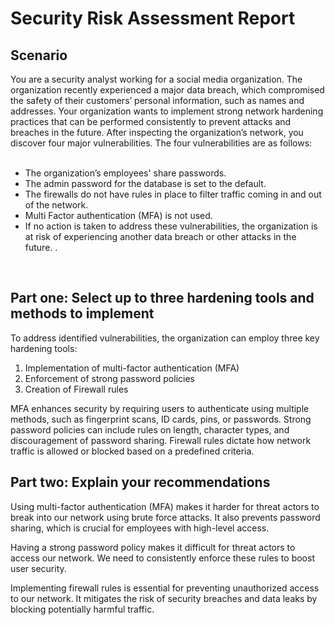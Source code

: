 <h1>Security Risk Assessment Report</h1>

<h2>Scenario</h2>
You are a security analyst working for a social media organization. The organization recently experienced a major data breach, which compromised the safety of their customers’ personal information, such as names and addresses. Your organization wants to implement strong network hardening practices that can be performed consistently to prevent attacks and breaches in the future. 
After inspecting the organization’s network, you discover four major vulnerabilities. The four vulnerabilities are as follows:
<br />
<br />


- The organization’s employees' share passwords.
- The admin password for the database is set to the default.
- The firewalls do not have rules in place to filter traffic coming in and out of the network.
- Multi Factor authentication (MFA) is not used. 
- If no action is taken to address these vulnerabilities, the organization is at risk of experiencing another data breach or other attacks in the future. 
.
<br />
<h2>Part one: Select up to three hardening tools and methods to implement</h2>

To address identified vulnerabilities, the organization can employ three key hardening tools:

1. Implementation of multi-factor authentication (MFA)
2. Enforcement of strong password policies
3. Creation of Firewall rules

MFA enhances security by requiring users to authenticate using multiple methods, such as fingerprint scans, ID cards, pins, or passwords. Strong password policies can include rules on length, character types, and discouragement of password sharing. Firewall rules dictate how network traffic is allowed or blocked based on a predefined criteria.

<h2>Part two: Explain your recommendations</h2>

Using multi-factor authentication (MFA) makes it harder for threat actors to break into our network using brute force attacks. It also prevents password sharing, which is crucial for employees with high-level access. 

Having a strong password policy makes it difficult for threat actors to access our network. We need to consistently enforce these rules to boost user security.

Implementing firewall rules is essential for preventing unauthorized access to our network. It mitigates the risk of security breaches and data leaks by blocking potentially harmful traffic.
